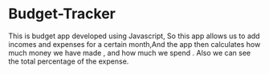# Budget-Tracker
This is budget app developed using Javascript, So this app allows us to add incomes and expenses for a certain month,And the app then calculates how much money we have made , and how much we spend . Also we can see the total percentage of the expense.

